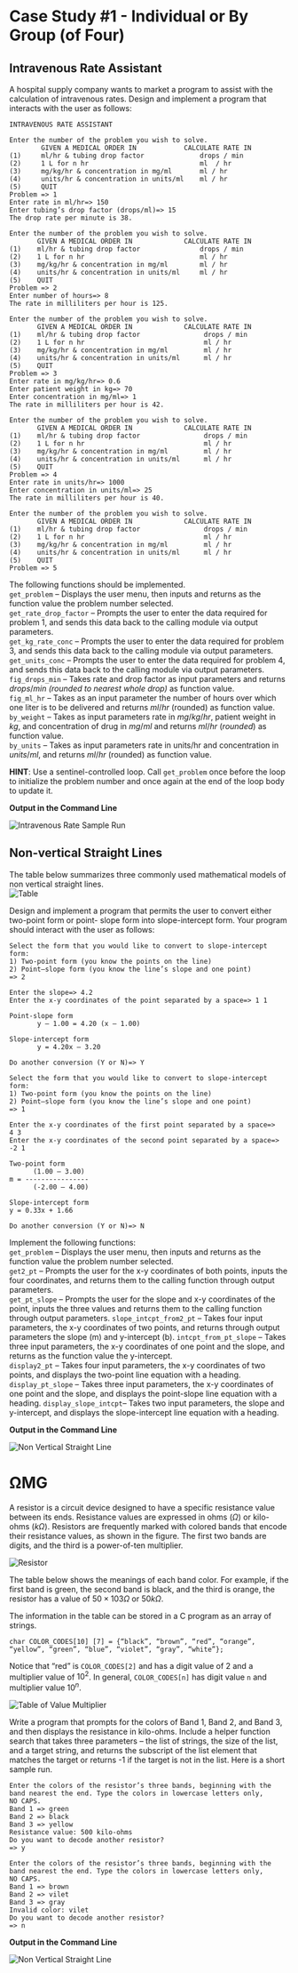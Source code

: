 # Case Study #1 - Individual or By Group (of Four)

## Intravenous Rate Assistant

A hospital supply company wants to market a program to assist with the calculation of intravenous
rates. Design and implement a program that interacts with the user as follows:

```sample run
INTRAVENOUS RATE ASSISTANT

Enter the number of the problem you wish to solve.
        GIVEN A MEDICAL ORDER IN            CALCULATE RATE IN
(1)     ml/hr & tubing drop factor              drops / min
(2)     1 L for n hr                            ml  / hr
(3)     mg/kg/hr & concentration in mg/ml       ml / hr
(4)     units/hr & concentration in units/ml    ml / hr
(5)     QUIT
Problem => 1
Enter rate in ml/hr=> 150
Enter tubing’s drop factor (drops/ml)=> 15
The drop rate per minute is 38.

Enter the number of the problem you wish to solve.
       GIVEN A MEDICAL ORDER IN             CALCULATE RATE IN
(1)    ml/hr & tubing drop factor               drops / min
(2)    1 L for n hr                             ml / hr
(3)    mg/kg/hr & concentration in mg/ml        ml / hr
(4)    units/hr & concentration in units/ml     ml / hr
(5)    QUIT
Problem => 2
Enter number of hours=> 8
The rate in milliliters per hour is 125.

Enter the number of the problem you wish to solve.
       GIVEN A MEDICAL ORDER IN             CALCULATE RATE IN
(1)    ml/hr & tubing drop factor                drops / min
(2)    1 L for n hr                              ml / hr
(3)    mg/kg/hr & concentration in mg/ml         ml / hr
(4)    units/hr & concentration in units/ml      ml / hr
(5)    QUIT
Problem => 3
Enter rate in mg/kg/hr=> 0.6
Enter patient weight in kg=> 70
Enter concentration in mg/ml=> 1
The rate in milliliters per hour is 42.

Enter the number of the problem you wish to solve.
       GIVEN A MEDICAL ORDER IN             CALCULATE RATE IN
(1)    ml/hr & tubing drop factor                drops / min
(2)    1 L for n hr                              ml / hr
(3)    mg/kg/hr & concentration in mg/ml         ml / hr
(4)    units/hr & concentration in units/ml      ml / hr
(5)    QUIT
Problem => 4
Enter rate in units/hr=> 1000
Enter concentration in units/ml=> 25
The rate in milliliters per hour is 40.

Enter the number of the problem you wish to solve.
       GIVEN A MEDICAL ORDER IN             CALCULATE RATE IN
(1)    ml/hr & tubing drop factor                drops / min
(2)    1 L for n hr                              ml / hr
(3)    mg/kg/hr & concentration in mg/ml         ml / hr
(4)    units/hr & concentration in units/ml      ml / hr
(5)    QUIT
Problem => 5
```

The following functions should be implemented. \
`get_problem` – Displays the user menu, then inputs and returns as the function value the problem number selected. \
`get_rate_drop_factor` – Prompts the user to enter the data required for problem 1, and sends
this data back to the calling module via output parameters. \
`get_kg_rate_conc` – Prompts the user to enter the data required for problem 3, and sends this
data back to the calling module via output parameters. \
`get_units_conc` – Prompts the user to enter the data required for problem 4, and sends this data
back to the calling module via output parameters. \
`fig_drops_min` – Takes rate and drop factor as input parameters and returns $drops/min$ *(rounded
to nearest whole drop)* as function value. \
`fig_ml_hr` – Takes as an input parameter the number of hours over which one liter is to be
delivered and returns $ml/hr$ (rounded) as function value. \
`by_weight` – Takes as input parameters rate in $mg/kg/hr$, patient weight in $kg$, and concentration
of drug in $mg/ml$ and returns $ml/hr$ (*rounded*) as function value. \
`by_units` – Takes as input parameters rate in units/hr and concentration in $units/ml$, and returns
$ml/hr$ (rounded) as function value.

**HINT**: Use a sentinel-controlled loop. Call `get_problem` once before the loop to initialize the
problem number and once again at the end of the loop body to update it.

**Output in the Command Line**

![Intravenous Rate Sample Run ](./assets/img/program1.png)

## Non-vertical Straight Lines

The table below summarizes three commonly used mathematical models of non vertical straight
lines. \
![Table](./assets/img/table-slope.png)

Design and implement a program that permits the user to convert either two-point form or point-
slope form into slope-intercept form. Your program should interact with the user as follows:

```sample run
Select the form that you would like to convert to slope-intercept
form:
1) Two-point form (you know the points on the line)
2) Point–slope form (you know the line’s slope and one point)
=> 2

Enter the slope=> 4.2
Enter the x-y coordinates of the point separated by a space=> 1 1

Point-slope form
       y – 1.00 = 4.20 (x – 1.00)

Slope-intercept form
       y = 4.20x – 3.20

Do another conversion (Y or N)=> Y

Select the form that you would like to convert to slope-intercept
form:
1) Two-point form (you know the points on the line)
2) Point–slope form (you know the line’s slope and one point)
=> 1

Enter the x-y coordinates of the first point separated by a space=>
4 3
Enter the x-y coordinates of the second point separated by a space=>
-2 1

Two-point form
      (1.00 – 3.00)
m = ----------------
      (-2.00 – 4.00)

Slope-intercept form
y = 0.33x + 1.66

Do another conversion (Y or N)=> N
```

Implement the following functions:\
`get_problem` – Displays the user menu, then inputs and returns as the function value the problem
number selected.\
`get2_pt` – Prompts the user for the x-y coordinates of both points, inputs the four coordinates,
and returns them to the calling function through output parameters.\
`get_pt_slope` – Prompts the user for the slope and x-y coordinates of the point, inputs the three
values and returns them to the calling function through output parameters.
`slope_intcpt_from2_pt` – Takes four input parameters, the x-y coordinates of two points, and
returns through output parameters the slope (m) and y-intercept (b).
`intcpt_from_pt_slope` – Takes three input parameters, the x-y coordinates of one point and the
slope, and returns as the function value the y-intercept.\
`display2_pt` – Takes four input parameters, the x-y coordinates of two points, and displays the
two-point line equation with a heading.\
`display_pt_slope` – Takes three input parameters, the x-y coordinates of one point and the slope,
and displays the point-slope line equation with a heading.
`display_slope_intcpt`– Takes two input parameters, the slope and y-intercept, and displays the
slope-intercept line equation with a heading.

**Output in the Command Line**

![Non Vertical Straight Line](./assets/img/program2.png)

# ΩMG

A resistor is a circuit device designed to have a specific resistance value between its ends.
Resistance values are expressed in ohms $(Ω)$ or kilo-ohms $(kΩ)$. Resistors are frequently marked
with colored bands that encode their resistance values, as shown in the figure. The first two bands
are digits, and the third is a power-of-ten multiplier.

![Resistor](./assets/img/resistor.png)

The table below shows the meanings of each band color. For example, if the first band is green,
the second band is black, and the third is orange, the resistor has a value of $50 \times 103Ω$ or $50 kΩ$.

The information in the table can be stored in a C program as an array of strings.

`char COLOR_CODES[10] [7] = {“black”, “brown”, “red”, “orange”, “yellow”, “green”, “blue”, “violet”, “gray”, “white”};`

Notice that “red” is `COLOR_CODES[2]` and has a digit value of $2$ and a multiplier value of $10^2$. In
general, `COLOR_CODES[n]` has digit value `n` and multiplier value $10^n$.

![Table of Value Multiplier](./assets/img/table-resistor.png)

Write a program that prompts for the colors of Band 1, Band 2, and Band 3, and then displays the
resistance in kilo-ohms. Include a helper function search that takes three parameters – the list
of strings, the size of the list, and a target string, and returns the subscript of the list element that
matches the target or returns -1 if the target is not in the list. Here is a short sample run.

```sample run
Enter the colors of the resistor’s three bands, beginning with the band nearest the end. Type the colors in lowercase letters only,
NO CAPS.
Band 1 => green
Band 2 => black
Band 3 => yellow
Resistance value: 500 kilo-ohms
Do you want to decode another resistor?
=> y

Enter the colors of the resistor’s three bands, beginning with the
band nearest the end. Type the colors in lowercase letters only,
NO CAPS.
Band 1 => brown
Band 2 => vilet
Band 3 => gray
Invalid color: vilet
Do you want to decode another resistor?
=> n
```

**Output in the Command Line**

![Non Vertical Straight Line](./assets/img/program3.png)
